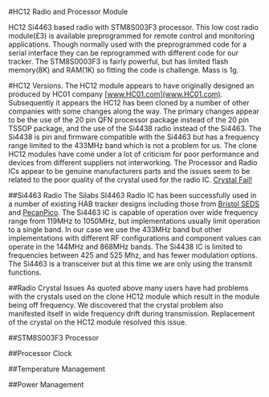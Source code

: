 #HC12 Radio and Processor ModuleHC12 Si4463 based radio with STM8S003F3 processor. This low cost radio module(£3) is available preprogrammed for remote control and monitoring applications. Though normally used with the preprogrammed code for a serial interface they can be reprogrammed with different code for our tracker. The STM8S0003F3 is fairly powerful, but has limited flash memory(8K) and RAM(1K) so fitting the code is challenge.  Mass is 1g.#HC12 Versions.The HC12 module appears to have originally designed an produced by HC01 company [www.HC01.com](www.HC01.com). Subsequently it appears the HC12 has been cloned by a number of other companies with some changes along the way. The primary changes appear to be the use of the 20 pin QFN processor package instead of the 20 pin TSSOP package, and the use of the Si4438 radio instead of the Si4463. The Si4438 is pin and firmware compatible with the Si4463 but has a frequency range limited to the 433MHz band which is not a problem for us.The clone HC12 modules have come under a lot of criticism for poor performance and devices from different suppliers not interworking. The Processor and Radio ICs appear to be genuine manufacturers parts and the issues seem to be related to the poor quality of the crystal used for the radio IC. [Crystal Fail!](https://hackaday.com/2018/05/05/fail-of-the-week-never-assume-all-crystals-are-born-equal/)##Si4463 RadioThe Silabs SI4463 Radio IC has been successfully used in a number of existing HAB tracker designs including those from [Bristol SEDS](http://www.bristol-seds.co.uk/pico-tracker/) and [PecanPico](https://github.com/DL7AD/pecanpico10). The Si4463 IC is capable of operation over wide frequency range from 119MHz to 1050MHz, but implementations usually limit operation to a single band. In our case we use the 433MHz band but other implementations with different RF configurations and component values can operate in the 144MHz and 868MHz bands. The Si4438 IC is limited to frequencies between 425 and 525 Mhz, and has fewer modulation options.The Si4463 is a transceiver but at this time we are only using the transmit functions.##Radio Crystal IssuesAs quoted above many users have had problems with the crystals used on the clone HC12 module which result in the module being off frequency. We discovered that the crystal problem also manifested itself in wide frequency drift during transmission. Replacement of the crystal on the HC12 module resolved this issue.##STM8S003F3 Processor##Processor Clock##Temperature Management##Power Management
